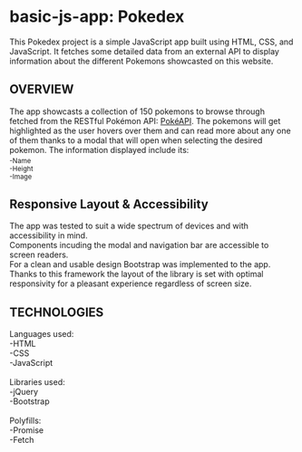 # basic-js-app: Pokedex

This Pokedex project is a simple JavaScript app built using HTML, CSS, and JavaScript. It fetches some detailed data from an external API to display information about the different Pokemons showcasted on this website.

## OVERVIEW

The app showcasts a collection of 150 pokemons to browse through fetched from the RESTful Pokémon API: [PokéAPI](https://pokeapi.co/). The pokemons will get highlighted as the user hovers over them and can read more about any one of them thanks to a modal that will open when selecting the desired pokemon.
The information displayed include its:
<sub><br> -Name
<br> -Height
<br> -Image </sub>
<br>

## Responsive Layout & Accessibility

The app was tested to suit a wide spectrum of devices and with accessibility in mind.
<br>
Components incuding the modal and navigation bar are accessible to screen readers.
<br>
For a clean and usable design Bootstrap was implemented to the app. Thanks to this framework the layout of the library is set with optimal responsivity for a pleasant experience regardless of screen size.

## TECHNOLOGIES

Languages used:
<br>
-HTML
<br>
-CSS
<br>
-JavaScript
<br>
<br>
Libraries used:
<br>
-jQuery
<br>
-Bootstrap
<br>
<br>
Polyfills:
<br>
-Promise
<br>
-Fetch
<br>

